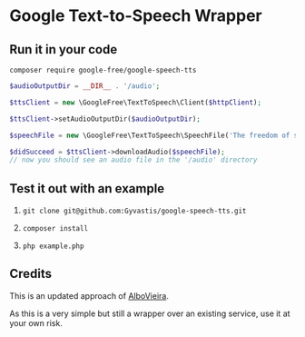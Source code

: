 # Google Text-to-Speech Wrapper

## Run it in your code

`composer require google-free/google-speech-tts`

```php
$audioOutputDir = __DIR__ . '/audio';

$ttsClient = new \GoogleFree\TextToSpeech\Client($httpClient);

$ttsClient->setAudioOutputDir($audioOutputDir);

$speechFile = new \GoogleFree\TextToSpeech\SpeechFile('The freedom of speech', 'en-US');

$didSucceed = $ttsClient->downloadAudio($speechFile);
// now you should see an audio file in the '/audio' directory
```

## Test it out with an example
1. `git clone git@github.com:Gyvastis/google-speech-tts.git`

2. `composer install`

3. `php example.php`

## Credits

This is an updated approach of [AlboVieira](https://github.com/AlboVieira/google-speech-tts).

As this is a very simple but still a wrapper over an existing service, use it at your own risk.